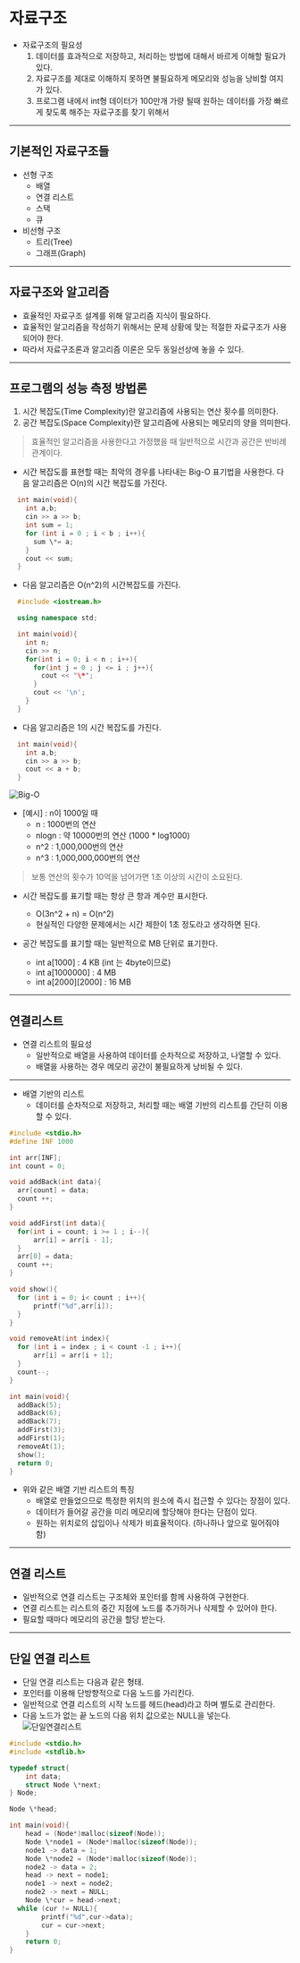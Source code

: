 # 자료구조

* 자료구조의 필요성
  1. 데이터를 효과적으로 저장하고, 처리하는 방법에 대해서 바르게 이해할 필요가 있다.
  2. 자료구조를 제대로 이해하지 못하면 불필요하게 메모리와 성능을 낭비할 여지가 있다.
  3. 프로그램 내에서 int형 데이터가 100만개 가량 될때 원하는 데이터를 가장 빠르게 찾도록 해주는 자료구조를 찾기 위해서

---


## 기본적인 자료구조들
  * 선형 구조
    - 배열
    - 연결 리스트
    - 스택
    - 큐
  * 비선형 구조
    - 트리(Tree)
    - 그래프(Graph)

---

## 자료구조와 알고리즘
  - 효율적인 자료구조 설계를 위해 알고리즘 지식이 필요하다.
  - 효율적인 알고리즘을 작성하기 위해서는 문제 상황에 맞는 적절한 자료구조가 사용되어야 한다.
  - 따라서 자료구조론과 알고리즘 이론은 모두 동일선상에 놓을 수 있다.

---

## 프로그램의 성능 측정 방법론

1. 시간 복잡도(Time Complexity)란 알고리즘에 사용되는 연산 횟수를 의미한다.
2. 공간 복잡도(Space Complexity)란 알고리즘에 사용되는 메모리의 양을 의미한다.

> 효율적인 알고리즘을 사용한다고 가정했을 때 일반적으로 시간과 공간은 반비례 관계이다.

  * 시간 복잡도를 표현할 때는 최악의 경우를 나타내는 Big-O 표기법을 사용한다. 다음 알고리즘은 O(n)의 시간 복잡도를 가진다.

  ```cpp
    int main(void){
      int a,b;
      cin >> a >> b;
      int sum = 1;
      for (int i = 0 ; i < b ; i++){
        sum \*= a;
      }
      cout << sum;
    }
  ```

  * 다음 알고리즘은 O(n^2)의 시간복잡도를 가진다.
  ```cpp
    #include <iostream.h>

    using namespace std;

    int main(void){
      int n;
      cin >> n;
      for(int i = 0; i < n ; i++){
        for(int j = 0 ; j <= i ; j++){
          cout << "\*";
        }
        cout << '\n';
      }
    }
  ```

  * 다음 알고리즘은 1의 시간 복잡도를 가진다.

  ```cpp
    int main(void){
      int a,b;
      cin >> a >> b;
      cout << a + b;
    }

  ```

![Big-O](https://joshuajangblog.files.wordpress.com/2016/09/1.jpg?w=638)

  * [예시] : n이 1000일 때
    - n : 1000번의 연산
    - nlogn : 약 10000번의 연산 (1000 * log1000)
    - n^2 : 1,000,000번의 연산
    - n^3 : 1,000,000,000번의 연산

  > 보통 연산의 횟수가 10억을 넘어가면 1초 이상의 시간이 소요된다.

  * 시간 복잡도를 표기할 때는 항상 큰 항과 계수만 표시한다.
    - O(3n^2 + n) = O(n^2)
    - 현실적인 다양한 문제에서는 시간 제한이 1초 정도라고 생각하면 된다.

  * 공간 복잡도를 표기할 때는 일반적으로 MB 단위로 표기한다.
    - int a[1000] : 4 KB (int 는 4byte이므로)
    - int a[1000000] : 4 MB
    - int a\[2000\]\[2000\] : 16 MB

---

## 연결리스트

  * 연결 리스트의 필요성
    - 일반적으로 배열을 사용하여 데이터를 순차적으로 저장하고, 나열할 수 있다.
    - 배열을 사용하는 경우 메모리 공간이 불필요하게 낭비될 수 있다.

---

  * 배열 기반의 리스트
    - 데이터를 순차적으로 저장하고, 처리할 때는 배열 기반의 리스트를 간단히 이용할 수 있다.

  ```c
  #include <stdio.h>
  #define INF 1000

  int arr[INF];
  int count = 0;

  void addBack(int data){
  	arr[count] = data;
  	count ++;
  }

  void addFirst(int data){
  	for(int i = count; i >= 1 ; i--){
  		arr[i] = arr[i - 1];
  	}
  	arr[0] = data;
  	count ++;
  }

  void show(){
  	for (int i = 0; i< count ; i++){
  		printf("%d",arr[i]);
  	}
  }

  void removeAt(int index){
  	for (int i = index ; i < count -1 ; i++){
  		arr[i] = arr[i + 1];
  	}
  	count--;
  }

  int main(void){
  	addBack(5);
  	addBack(6);
  	addBack(7);
  	addFirst(3);
  	addFirst(1);
  	removeAt(1);
  	show();
  	return 0;
  }
  ```
  * 위와 같은 배열 기반 리스트의 특징
    - 배열로 만들었으므로 특정한 위치의 원소에 즉시 접근할 수 있다는 장점이 있다.
    - 데이터가 들어갈 공간을 미리 메모리에 할당해야 한다는 단점이 있다.
    - 원하는 위치로의 삽입이나 삭제가 비효율적이다. (하나하나 앞으로 밀어줘야 함)

---

## 연결 리스트
  * 일반적으로 연결 리스트는 구조체와 포인터를 함께 사용하여 구현한다.
  * 연결 리스트는 리스트의 중간 지점에 노드를 추가하거나 삭제할 수 있어야 한다.
  * 필요할 때마다 메모리의 공간을 할당 받는다.

---

## 단일 연결 리스트
  * 단일 연결 리스트는 다음과 같은 형태.
  * 포인터를 이용해 단방향적으로 다음 노드를 가리킨다.
  * 일반적으로 연결 리스트의 시작 노드를 헤드(head)라고 하며 별도로 관리한다.
  * 다음 노드가 없는 끝 노드의 다음 위치 값으로는 NULL을 넣는다.
![단일연결리스트](https://t1.daumcdn.net/cfile/tistory/2115D641533FDD5E3A)

```c
#include <stdio.h>
#include <stdlib.h>

typedef struct{
	int data;
	struct Node \*next;
} Node;

Node \*head;

int main(void){
	head = (Node*)malloc(sizeof(Node));
	Node \*node1 = (Node*)malloc(sizeof(Node));
	node1 -> data = 1;
	Node \*node2 = (Node*)malloc(sizeof(Node));
	node2 -> data = 2;
	head -> next = node1;
	node1 -> next = node2;
	node2 -> next = NULL;
	Node \*cur = head->next;
  while (cur != NULL){
		printf("%d",cur->data);
		cur = cur->next;
	}
	return 0;
}
```

